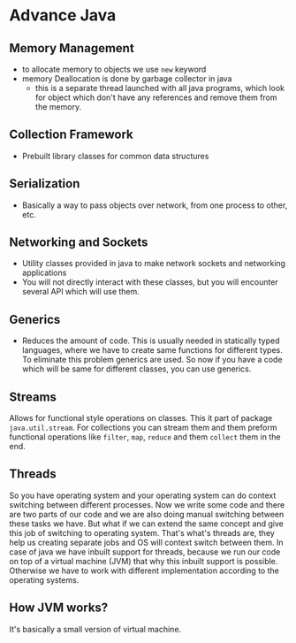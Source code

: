 # Advance Java

## Memory Management

- to allocate memory to objects we use `new` keyword
- memory Deallocation is done by garbage collector in java
    - this is a separate thread launched with all java programs, which look for object which
      don't have any references and remove them from the memory.

## Collection Framework

- Prebuilt library classes for common data structures

## Serialization

- Basically a way to pass objects over network, from one process to other, etc.

## Networking and Sockets

- Utility classes provided in java to make network sockets and networking applications
- You will not directly interact with these classes, but you will encounter several API which will use them.

## Generics

- Reduces the amount of code. This is usually needed in statically typed languages,
  where we have to create same functions for different types.
  To eliminate this problem generics are used. So now if you have a code which will be same for
  different classes, you can use generics.

## Streams

Allows for functional style operations on classes.
This it part of package `java.util.stream`.
For collections you can stream them and them preform functional operations
like `filter`, `map`, `reduce` and them `collect` them in the end.

## Threads

So you have operating system and your operating system can do context switching between
different processes. Now we write some code and there are two parts of our code
and we are also doing manual switching between these tasks we have. But what if we
can extend the same concept and give this job of switching to operating system.
That's what's threads are, they help us creating separate jobs and OS will context switch
between them. In case of java we have inbuilt support for threads, because we run our code
on top of a virtual machine (JVM) that why this inbuilt support is possible.
Otherwise we have to work with different implementation according to the operating systems.

## How JVM works?

It's basically a small version of virtual machine.
